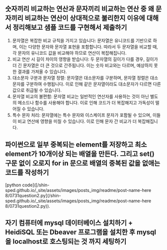 ## 숫자끼리 비교하는 연산과 문자끼리 비교하는 연산 중 왜 문자끼리 비교하는 연산이 상대적으로 불리한지 이유에 대해서 정리해보고 샘플 코드를 구현해서 제출하기 



1. 문자열은 복잡한 비교 규칙을 가지고 있습니다: 문자열은 유니코드를 기반으로 하며, 이는 다양한 문자와 문자열 표현을 포함합니다. 따라서 두 문자열을 비교할 때, 각 문자의 유니코드 값을 비교해야 하므로 연산이 복잡해집니다.
2. 비교 연산 시 길이 차이의 영향을 받습니다: 두 문자열의 길이가 다를 경우, 길이가 더 긴 문자열은 더 큰 것으로 간주됩니다. 이는 숫자 비교와는 다르며, 예상하지 못한 결과를 가져올 수 있습니다.
3. 대소문자 구분과 문자열 정렬: 문자열은 대소문자를 구분하며, 문자열 정렬은 대소문자를 구분하여 수행됩니다. 이로 인해 같은 문자열이라도 대소문자가 다르면 다른 값으로 취급될 수 있습니다.
4. 문자열 비교의 불편함: 문자열 비교는 일반적인 연산자를 사용하는 것이 아닌 별도의 메소드나 함수를 사용해야 합니다. 이로 인해 코드가 더 복잡해지고 가독성이 떨어질 수 있습니다.
5. 특수 문자 처리: 문자열에는 특수 문자와 이스케이프 문자가 포함될 수 있으며, 이들이 비교 연산에 영향을 미칠 수 있습니다. 이로 인해 문자 간 비교가 더 복잡해집니다.




## 파이썬으로 일부 중복되는 element를 저장하고 최소 element가 10개이상 되는 배열을 만든다. 그리고 set() 구문 없이 오로지 for in 문으로 배열의 중복된 값을 없애는 코드를 작성하기

[python code]([/shin-sped.github.io/_site/assets/images/posts_img/readme/post-name-here 8/0731question2.py](/shin-sped.github.io/_site/assets/images/posts_img/readme/post-name-here 8/0731question2.py)).



## 자기 컴퓨터에 mysql 데이터베이스 설치하기 + HeidiSQL 또는 Dbeaver 프로그램을 설치한 후 mysql을 localhost로 호스팅되는 것 까지 세팅하기

